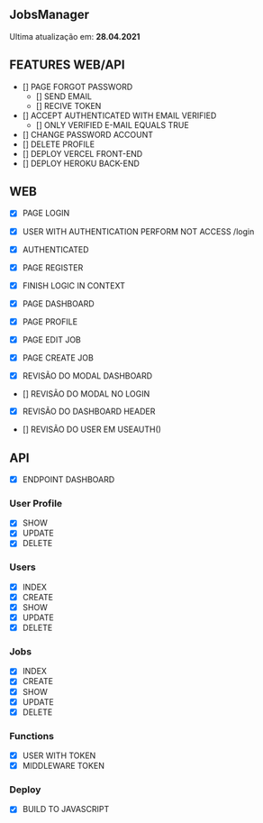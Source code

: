## JobsManager

Ultima atualização em: **28.04.2021**

## **FEATURES WEB/API**

- [] PAGE FORGOT PASSWORD
  - [] SEND EMAIL
  - [] RECIVE TOKEN
- [] ACCEPT AUTHENTICATED WITH EMAIL VERIFIED
  - [] ONLY VERIFIED E-MAIL EQUALS TRUE
- [] CHANGE PASSWORD ACCOUNT
- [] DELETE PROFILE
- [] DEPLOY VERCEL FRONT-END
- [] DEPLOY HEROKU BACK-END

## WEB

- [x] PAGE LOGIN
- [x] USER WITH AUTHENTICATION PERFORM NOT ACCESS /login
- [x] AUTHENTICATED
- [x] PAGE REGISTER

- [x] FINISH LOGIC IN CONTEXT
- [x] PAGE DASHBOARD
- [x] PAGE PROFILE
- [x] PAGE EDIT JOB
- [x] PAGE CREATE JOB
- [x] REVISÃO DO MODAL DASHBOARD
- [] REVISÃO DO MODAL NO LOGIN
- [x] REVISÃO DO DASHBOARD HEADER
- [] REVISÃO DO USER EM USEAUTH()

## API

- [x] ENDPOINT DASHBOARD

### User Profile

- [x] SHOW
- [x] UPDATE
- [x] DELETE

### Users

- [x] INDEX
- [x] CREATE
- [x] SHOW
- [x] UPDATE
- [x] DELETE

### Jobs

- [x] INDEX
- [x] CREATE
- [x] SHOW
- [x] UPDATE
- [x] DELETE

### Functions

- [x] USER WITH TOKEN
- [x] MIDDLEWARE TOKEN

### Deploy

- [x] BUILD TO JAVASCRIPT
